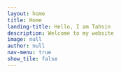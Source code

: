 ```yaml
---
layout: home
title: Home
landing-title: Hello, I am Tahsin
description: Welcome to my website
image: null
author: null
nav-menu: true
show_tile: false
---
```

